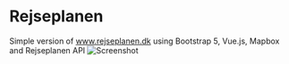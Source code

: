 # Rejseplanen
Simple version of www.rejseplanen.dk using Bootstrap 5, Vue.js, Mapbox and Rejseplanen API
![Screenshot](https://simon-christensen.com/img/rejseplanen.png)
